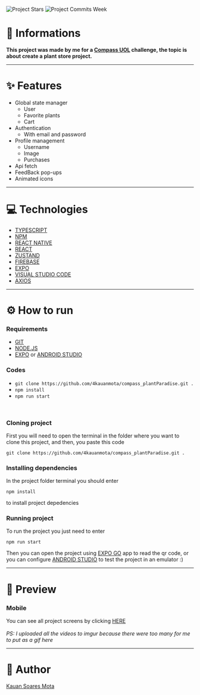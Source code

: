 ![Project Stars](https://img.shields.io/github/stars/4kauanmota/compass_plantParadise?color=1e90ff) ![Project Commits Week](https://img.shields.io/github/commit-activity/w/4kauanmota/compass_plantParadise?color=1e90ff)

# 📄 **Informations**

**This project was made by me for a [Compass UOL](https://compass.uol/en/home/) challenge, the topic is about create a plant store project.**

---

# ✨ **Features**

- Global state manager
  - User
  - Favorite plants
  - Cart
- Authentication
  - With email and password
- Profile management
  - Username
  - Image
  - Purchases
- Api fetch
- FeedBack pop-ups
- Animated icons

---

# 💻 **Technologies**

- [TYPESCRIPT](https://www.typescriptlang.org/)
- [NPM](https://www.npmjs.com/)
- [REACT NATIVE](https://reactnative.dev/)
- [REACT](https://react.dev/)
- [ZUSTAND](https://zustand-demo.pmnd.rs/)
- [FIREBASE](https://firebase.google.com/?hl=pt)
- [EXPO](https://expo.dev/)
- [VISUAL STUDIO CODE](https://code.visualstudio.com/)
- [AXIOS](https://axios-http.com)

---

# ⚙️ **How to run**

### Requirements

- [GIT](https://git-scm.com/)
- [NODE.JS](https://nodejs.org/en)
- [EXPO](https://expo.dev/client) or [ANDROID STUDIO](https://developer.android.com/studio)

### Codes

- `git clone https://github.com/4kauanmota/compass_plantParadise.git .`
- `npm install`
- `npm run start`

<br>

### Cloning project

First you will need to open the terminal in the folder where you want to clone this project, and then, you paste this code

```
git clone https://github.com/4kauanmota/compass_plantParadise.git .
```

### Installing dependencies

In the project folder terminal you should enter

```
npm install
```

to install project depedencies

### Running project

To run the project you just need to enter

```
npm run start
```

Then you can open the project using [EXPO GO](https://expo.dev/client) app to read the qr code, or you can configure [ANDROID STUDIO](https://developer.android.com/studio) to test the project in an emulator :)

---

# 👀 **Preview**

### Mobile

You can see all project screens by clicking [HERE](https://imgur.com/a/h71mDBV) <br><br>
_PS: I uploaded all the videos to imgur because there were too many for me to put as a gif here_

---

# 📝 **Author**

[Kauan Soares Mota](https://github.com/4kauanmota)
